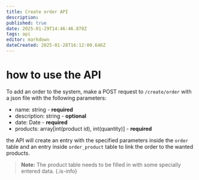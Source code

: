 ```yaml
---
title: Create order API
description: 
published: true
date: 2025-01-29T14:46:46.870Z
tags: api
editor: markdown
dateCreated: 2025-01-28T16:12:00.646Z
---
```


# how to use the API
To add an order to the system, make a POST request to `/create/order` with a json file with the following parameters:
- name: string - **required**
- description: string - **optional**
- date: Date - **required**
- products: array[int(product id), int(quantity)] - **required**

the API will create an entry with the specified parameters inside the `order` table and an entry inside `order_product` table to link the order to the wanted products.

> **Note:** The product table needs to be filled in with some specially entered data.
{.is-info}
